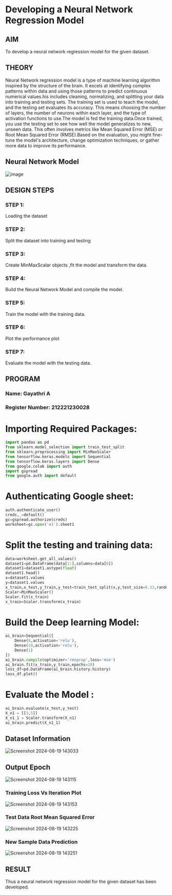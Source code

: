 # Developing a Neural Network Regression Model

## AIM

To develop a neural network regression model for the given dataset.

## THEORY

Neural Network regression model is a type of machine learning algorithm inspired by the structure of the brain. It excels at identifying complex patterns within data and using those patterns to predict continuous numerical values.his includes cleaning, normalizing, and splitting your data into training and testing sets. The training set is used to teach the model, and the testing set evaluates its accuracy. This means choosing the number of layers, the number of neurons within each layer, and the type of activation functions to use.The model is fed the training data.Once trained, you use the testing set to see how well the model generalizes to new, unseen data. This often involves metrics like Mean Squared Error (MSE) or Root Mean Squared Error (RMSE).Based on the evaluation, you might fine-tune the model's architecture, change optimization techniques, or gather more data to improve its performance.


## Neural Network Model

![image](https://github.com/user-attachments/assets/646f4314-fe96-4481-aff4-4a3ad89fbda5)

## DESIGN STEPS

### STEP 1:

Loading the dataset

### STEP 2:

Split the dataset into training and testing

### STEP 3:

Create MinMaxScalar objects ,fit the model and transform the data.

### STEP 4:

Build the Neural Network Model and compile the model.

### STEP 5:

Train the model with the training data.

### STEP 6:

Plot the performance plot

### STEP 7:

Evaluate the model with the testing data.

## PROGRAM
### Name: Gayathri A
### Register Number: 212221230028
# Importing Required Packages:
```python
import pandas as pd
from sklearn.model_selection import train_test_split
from sklearn.preprocessing import MinMaxScaler
from tensorflow.keras.models import Sequential
from tensorflow.keras.layers import Dense
from google.colab import auth
import gspread
from google.auth import default
```
# Authenticating Google sheet:
```python
auth.authenticate_user()
creds,_=default()
gc=gspread.authorize(creds)
worksheet=gc.open('e1').sheet1
```
# Split the testing and training data: 
```python
data=worksheet.get_all_values()
dataset1=pd.DataFrame(data[1:],columns=data[0])
dataset1=dataset1.astype(float)
dataset1.head()
x=dataset1.values
y=dataset1.values
x_train,x_test,y_train,y_test=train_test_split(x,y,test_size=0.33,random_state=33)
Scaler=MinMaxScaler()
Scaler.fit(x_train)
x_train=Scaler.transform(x_train)
```
# Build the Deep learning Model:
```python
ai_brain=Sequential([
    Dense(8,activation='relu'),
    Dense(10,activation='relu'),
    Dense(1)
])
ai_brain.compile(optimizer='rmsprop',loss='mse')
ai_brain.fit(x_train,y_train,epochs=20)
loss_df=pd.DataFrame(ai_brain.history.history)
loss_df.plot()
```
# Evaluate the Model :
```python
ai_brain.evaluate(x_test,y_test)
X_n1 = [[3,5]]
X_n1_1 = Scaler.transform(X_n1)
ai_brain.predict(X_n1_1)
```
## Dataset Information

![Screenshot 2024-08-19 143033](https://github.com/user-attachments/assets/f507f574-50ea-465e-8595-e2ac274c0879)

## Output Epoch

![Screenshot 2024-08-19 143115](https://github.com/user-attachments/assets/9460faf2-6de4-4cf3-aab4-099d26ff13f4)

### Training Loss Vs Iteration Plot

![Screenshot 2024-08-19 143153](https://github.com/user-attachments/assets/9ba95536-fcb6-4b0e-bcff-f169eac8b758)


### Test Data Root Mean Squared Error

![Screenshot 2024-08-19 143225](https://github.com/user-attachments/assets/8aa1f24c-f075-46c5-b78a-1915055d168f)

### New Sample Data Prediction

![Screenshot 2024-08-19 143251](https://github.com/user-attachments/assets/374fb933-4721-40f7-8253-694e43cbd7de)

## RESULT

Thus a neural network regression model for the given dataset has been developed.
